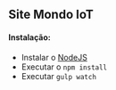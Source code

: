 ## Site Mondo IoT

#### Instalação:

- Instalar o [NodeJS](https://nodejs.org/en/download/)
- Executar o `npm install`
- Executar `gulp watch`